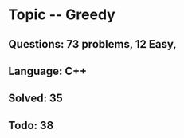 # Topic -- Greedy 

## Questions: 73 problems, 12 Easy, 

## Language: C++

## Solved: 35

## Todo: 38